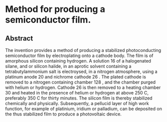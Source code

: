 # Method for producing a semiconductor film.

## Abstract
The invention provides a method of producing a stabilized photoconducting semiconductor film by electroplating onto a cathode body. The film is of amorphous silicon containing hydrogen. A solution 16 of a halogenated silane, and or silicon halide, in an aprotic solvent containing a tetrabutylammonium salt is electroysed, in a nitrogen atmosphere, using a platinum anode 20 and nichrome cathode 26 . The plated cathode is removed to a nitrogen containing chamber 128 , and the chamber purged with helium or hydrogen. Cathode 26 is then removed to a heating chamber 30 and heated in the presence of helium or hydrogen at above 250 C, preferably 350 C for thirty minutes. The silicon film is thereby stabilized chemically and physically. Subsequently, a pellucid layer of high work function, for example of platinium, iridium or palladium, can be deposited on the thus stabilized film to produce a photovoltaic device.